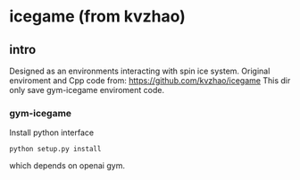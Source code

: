 # icegame (from kvzhao)

## intro
Designed as an environments interacting with spin ice system.
Original enviroment and Cpp code from: https://github.com/kvzhao/icegame
This dir only save gym-icegame enviroment code.

### gym-icegame

Install python interface 

```
python setup.py install
```

which depends on openai gym.
